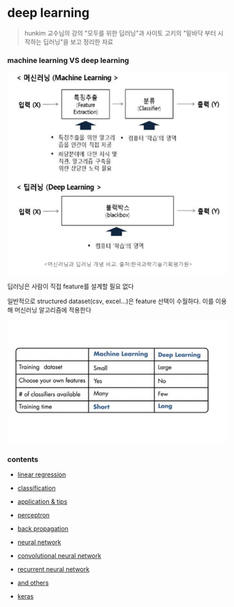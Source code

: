 # deep learning

> hunkim 교수님의 강의 "모두를 위한 딥러닝"과 사이토 고키의 "밑바닥 부터 시작하는 딥러닝"을 보고 정리한 자료





### machine learning VS deep learning



![01](./01.png)



딥러닝은 사람이 직접 feature를 설계할 필요 없다

일반적으로 structured dataset(csv, excel…)은 feature 선택이 수월하다. 이를 이용해 머신러닝 알고리즘에 적용한다



![aaa](./aaa.jpg)





### contents



* [linear regression](./linearRegression)



* [classification](./classification)

* [application & tips](./application&tips)



- [perceptron](./perceptron)



* [back propagation](./backpropagation)



- [neural network](./nn)



* [convolutional neural network](./cnn)



* [recurrent neural network](./rnn)



* [and others](./andOthers)



* [keras](./keras)





